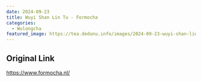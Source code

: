 ```yaml
---
date: 2024-09-23
title: Wuyi Shan Lin Tu - Formocha
categories:
  - Wulongcha
featured_image: https://tea.dedunu.info/images/2024-09-23-wuyi-shan-lin-tu-1.jpeg
---
```


## Original Link

<https://www.formocha.nl/>
